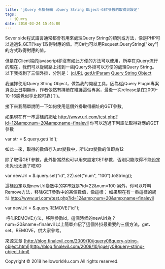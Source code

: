 ```yaml
---
title: 'jQuery 外掛特輯 :Query String Object-GET參數的取得與設定'
tags:
  - jQuery
date: 2010-03-24 15:46:00
---
```


Sever side程式語言通常都會有用來處理Query String的類別或方法，像是PHP可以透過$_GET['key']取得對應的值。而C#也可以用Request.QueryString["key"]的方式取得對應的值。 

但是在Client端的javascript卻沒有如此方便的方法可以使用，所幸在jQuery流行的現在，我們可以從網路上找到一些jQuery外掛可以方便的處理Query String。以下我找到了三個外掛，分別是： 
[jqURL](http://www.oakcitygraphics.com/jquery/jqURL/jqURLdemo.html?var1=1&amp;var2=2&amp;var3=3) 
[getUrlParam](http://www.mathias-bank.de/2007/04/21/jquery-plugin-geturlparam-version-2/) 
[Query String Object](http://plugins.jquery.com/project/query-object) 

我選擇使用Query String Object，做為我的開發工具，因為從jQuery Plugin專案頁面上日期顯示，作者依然有持續在維護這個專案，最後一次release是在2009-10-16感覺似乎比較可靠(？)。 

接下來我簡單說明一下如何使用這個外掛取得網址的GET參數。 

如果現在有一串這樣的網址 
http://www.url.com/test.php?id=12&amp;num=20&amp;name=finalevil 
你可以透過下列語法取得對應的GET參數 

var str = $.query.get('id');

如此一來，取得的數值存入str變數中，所以str變數的值即為12 

除了取得GET參數，此外掛當然也可以用來設定GET參數，否則只能取得不能設定未免也太遜了吧XD 

var newUrl = $.query.set("id", 22).set("num", "100").toString();

這樣設定以後newUrl變數中的字串就是?id=22&amp;num=100 
另外，你可以呼叫Remove方法，移除GET參數中的某個數值，像這樣： 
如果現在有一串這樣的網址 http://www.url.com/test.php?id=12&amp;num=20&amp;name=finalevil 

var newUrl = $.query.REMOVE("id");

&nbsp;呼叫REMOVE方法，移除參數id，這個時候的newUrl為 
?num=20&amp;name=finalevil 
以上簡單介紹了這個外掛最重要的三個方法，get、set、REMOVE，供大家參考。

來源文章 [http://blog.finalevil.com/2009/10/jquery08query-string-object.html](http://blog.finalevil.com/2009/10/jquery08query-string-object.html)<div class="blogger-post-footer">Copyright © 2018 helloworld4u.com All rights reserved.</div>